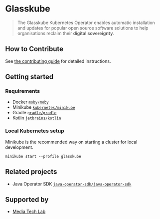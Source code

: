 # Glasskube

> The Glasskube Kubernetes Operator enables automatic installation and updates for popular open source software solutions to help organisations reclaim their **digital sovereignty**.

## How to Contribute

See [the contributing guide](CONTRIBUTING.md) for detailed instructions.

## Getting started

### Requirements

- Docker [`moby/moby`](https://github.com/moby/moby)
- Minikube [`kubernetes/minikube`](https://github.com/kubernetes/minikube)
- Gradle [`gradle/gradle`](https://github.com/gradle/gradle)
- Kotlin [`jetbrains/kotlin`](https://github.com/jetbrains/kotlin)

### Local Kubernetes setup

Minikube is the recommended way on starting a cluster for local development.

```shell
minikube start --profile glasskube
```

## Related projects

- Java Operator SDK [`java-operator-sdk/java-operator-sdk`](https://github.com/java-operator-sdk/java-operator-sdk)

## Supported by

- [Media Tech Lab](https://www.media-lab.de/en/programs/media-tech-lab)
